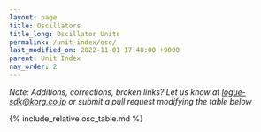 ```yaml
---
layout: page
title: Oscillators
title_long: Oscillator Units
permalink: /unit-index/osc/
last_modified_on: 2022-11-01 17:48:00 +9000
parent: Unit Index
nav_order: 2
---
```


_Note: Additions, corrections, broken links? Let us know at logue-sdk@korg.co.jp or submit a pull request modifying the table below_

<!-- | Name | Developer | Description | Platforms | | -->
<!-- | [B3 Organ](https://www.2getheraudio.com/korg-multi-engine/b3-organ/) | 2getheraudio | Organ emulation, to be paired with Leslie effect | pro, xd, nts-1 | paid | -->
<!-- | [Supersaw](https://www.2getheraudio.com/korg-multi-engine/supersaw-oscillator/) | 2getheraudio | 7 sawtooths and morphing filter | pro, xd, nts-1 | paid | -->
<!-- | [Tarabbia](https://www.2getheraudio.com/korg-multi-engine/tarabbia-oscillator/) | 2getheraudio | Continuous saw-square morphing with unison mode | pro, xd, nts-1 | paid | -->
<!-- | [Wavesweep](https://www.2getheraudio.com/korg-multi-engine/wavesweep-oscillator/) | 2getheraudio | Sweep through logue SDK wavetables | pro, xd, nts-1 | paid | -->
<!-- | [Alpha One](https://blog.boochow.com/logue/alpha1) | boochow instruments | Alpha-Juno DCO emulation | pro, xd, nts-1 | paid | -->
<!-- | [Hoovic](https://blog.boochow.com/logue/hoovic) | boochow instruments | Hoover sound | pro, xd, nts-1 | paid | -->
<!-- | [picture](https://github.com/boochow/picture) | boochow instruments | Picture display for oscilloscopes (requires Lissa delay effect) | pro, xd, nts-1 | free | -->
<!-- | [Pulsaw](https://blog.boochow.com/logue/pulsaw) | boochow instruments | Juno DCO emulation | pro, xd, nts-1 | paid | -->
<!-- | [Waves2](https://github.com/boochow/Waves2) | boochow instruments | Waves2 is the oscillator which can control its harmonics | pro, xd, nts-1 | free | -->
<!-- | [Cain++](https://cain-synthesizer.com/cain) | Cain Synthesizers | Karplus-Strong oscillator | pro, xd, nts-1 | donation | -->
<!-- | [Cain CZ](https://cain-synthesizer.com/cain-cz-2) | Cain Synthesizers | Phase distortion oscillator inspired by the Casio Cosmo synthesizer | pro, xd, nts-1 | donation | -->
<!-- | [Cain CZ2](https://cain-synthesizer.com/cain-cz2) | Cain Synthesizers | Vastly advanced version of Cain CZ | pro, xd, nts-1 | donation | -->
<!-- | [Human](https://cain-synthesizer.com/human) | Cain Synthesizers | A vowel oscillator | pro, xd, nts-1 | donation | -->
<!-- | [KRYSTAL](https://cain-synthesizer.com/krystal) | Cain Synthesizers | Shatter model oscillator | pro, xd, nts-1 | donation | -->
<!-- | [WTF](https://cain-synthesizer.com/wtf) | Cain Synthesizers | A strange name for an oscillator, but as soon as you try it out that will most probably be what’s on your mind | pro, xd, nts-1 | donation | -->
<!-- | [WTF II](https://cain-synthesizer.com/wtf-II) | Cain Synthesizers | Scary, alien, babling oscillator | pro, xd, nts-1 | donation | -->
<!-- | [mist](https://github.com/centrevillage/cv_logue/tree/master/osc/mist) | centrevillage | Unstable Harmonic Oscillator | pro, xd, nts-1 | free | -->
<!-- | [fnord](https://github.com/damnatron/logue-sdk/tree/master/platform/prologue/contrib/prlgunit) | damnatron | 3 operator FM | pro, xd, nts-1 | free | -->
<!-- | [morph](https://github.com/damnatron/logue-sdk/tree/master/platform/prologue/contrib/prlgunit) | damnatron | Morphing between sawtooth, square, sine | pro, xd, nts-1 | free | -->
<!-- | [FMonsta](https://www.dirtboxsynth.com/sd_product/fmonsta-bundle/) | Dirtbox Synth | | pro, xd | paid | -->
<!-- | [Morph](https://www.dirtboxsynth.com/sd_product/morph/) | Dirtbox Synth | Wavetable oscillator pack | pro, xd, nts-1 | paid | -->
<!-- | [ORGANism](https://www.dirtboxsynth.com/sd_product/organism/) | Dirtbox Synth | Drawbar organ oscillator | pro, xd, nts-1 | paid | -->
<!-- | [Origami](https://www.dirtboxsynth.com/sd_product/origami/) | Dirtbox Synth | Wavefolding oscillator | pro, xd | free\* | -->
<!-- | [Physiq](https://www.dirtboxsynth.com/sd_product/physiq/) | Dirtbox Synth | Digital waveguide oscillator | pro, xd | paid | -->
<!-- | [polyChord](https://www.dirtboxsynth.com/sd_product/polychord/) | Dirtbox Synth | Paraphonic oscillator and chord sampler | nts-1 | paid | -->
<!-- | [PWG](https://www.dirtboxsynth.com/sd_product/pwg-parametric-waveform-generator/) | Dirtbox Synth | Parametric waveform generator | pro, xd | paid | -->
<!-- | [SUPAwave](https://www.dirtboxsynth.com/sd_product/supawave/) | Dirtbox Synth | | pro, xd | paid | -->
<!-- | [Blinds](https://edouard.digital/blinds/) | Edouard Digital | PWM for any waveform | pro, xd, nts-1 | paid | -->
<!-- | [JP-Booo](https://edouard.digital/jp-booo/) | Edouard Digital | Super saw oscillator inspired by the JP-8000 | pro, xd, nts-1 | paid | -->
<!-- | [MOsc](https://github.com/GuillaumeElias/Nutekt-MOSC) | Guillaume Elias | Multi oscillator | nts-1 | free | -->
<!-- | [Step](https://docs.google.com/document/d/1C7NdMjTZy9QDjQYifAx3eBuY1trysD7Hhh1_DvkqkHo) | Ghost Time Games | An experimental stepping oscillator | pro, xd, nts-1 | free | -->
<!-- | [Warped](https://docs.google.com/document/d/1YxjCAL9CeEhrf-EpedUzAHMjk6ilYbJGoIHQFXSDfEY) | Ghost Time Games | A lo-fi oscillator inspired by Boards of Canada | pro, xd, nts-1 | free | -->
<!-- | [1973](http://hammondeggsmusic.ca/logueplugins/1973.html) | Hammond Eggs Music | Single osc., dual filter, emulation of miniKorg 700 | pro, xd, nts-1 | donation |  -->
<!-- | [Chips2.0](http://hammondeggsmusic.ca/logueplugins/chips2.html) | Hammond Eggs Music | Chiptune oscillator with PWM, arpeg., and noise drums | pro, xd, nts-1 | donation |  -->
<!-- | [Divide](http://hammondeggsmusic.ca/logueplugins/divide.html) | Hammond Eggs Music | 12 note top octave style divider oscillator | pro, xd, nts-1 | donation | -->
<!-- | [Duet](http://hammondeggsmusic.ca/logueplugins/duet.html) | Hammond Eggs Music | Dual osc. dual lfo. saw+saw or saw+pwm | pro, xd, nts-1 | donation | -->
<!-- | [Extra](http://hammondeggsmusic.ca/logueplugins/extra.html) | Hammond Eggs Music | Paraphonic voice expander | pro, xd, nts-1 | donation | -->
<!-- | [Percy](http://hammondeggsmusic.ca/logueplugins/percy.html) | Hammond Eggs Music | Sample based percussive organ | pro, xd, nts-1 | donation | -->
<!-- | [Shapes](http://hammondeggsmusic.ca/logueplugins/shapes.html) | Hammond Eggs Music | Smoothly transition between common wave shapes | pro, xd, nts-1 | donation | -->
<!-- | [Souper](http://hammondeggsmusic.ca/logueplugins/souper.html) | Hammond Eggs Music | 5+5 oscillator supersaw | pro, xd, nts-1 | donation | -->
<!-- | [Souper2](http://hammondeggsmusic.ca/logueplugins/souper2.html) | Hammond Eggs Music | 5+5 oscillator supersaw | pro, xd, nts-1 | donation | -->
<!-- | [chords-osc](http://github.com/hypercubed-music/nts-1) | Hypercubed Music | A 12-voice chord oscillator | nts-1 | free | -->
<!-- | [osc-808](http://github.com/hypercubed-music/nts-1) | Hypercubed Music | A simple 808-style bass oscilator | nts-1 | free | -->
<!-- | [Organ](https://github.com/len/korg-prologue/tree/master/src/organ) | len | 5 draw bars, similar to Vox Super Continental | pro | free |  -->
<!-- | [Pluck](https://github.com/len/korg-prologue/tree/master/src/pluck) | len | Karplus Strong | pro | free | -->
<!-- | [Anthologue](https://github.com/dukesrg/logue-osc) | Oleg Burdaev | 6 VCO oscillator | nts-1 | free | -->
<!-- | [Morpheus](https://github.com/dukesrg/logue-osc) | Oleg Burdaev | Example implementation of custom wavetable inspired by WaveEdit | nts-1 | free | -->
<!-- | [Supersaw](https://github.com/dukesrg/logue-osc) | Oleg Burdaev | Saw with unison (pseudo-polyphony on NTS-1) | nts-1 | free | -->
<!-- | [FastSaw](https://github.com/dukesrg/logue-osc) | Oleg Burdaev | Optimized Saw with unison (pseudo-polyphony on NTS-1) | nts-1 | free | -->
<!-- | [FMxx](https://github.com/dukesrg/logue-osc) | Oleg Burdaev | 6/4-operator FM oscillator series with up to 4 Yamaha DX7/DX21/DX11-series voice banks suport | nts-1 | free | -->
<!-- | [MO2 add](https://github.com/peterall/eurorack-prologue/releases) | Peter Allwin | Port of Mutable Instruments Plaits additive mode | pro, xd, nts-1 | free | -->
<!-- | [MO2 fm](https://github.com/peterall/eurorack-prologue/releases) | Peter Allwin | Port of Mutable Instruments Plaits FM mode | pro, xd, nts-1 | free | -->
<!-- | [MO2 grn](https://github.com/peterall/eurorack-prologue/releases) | Peter Allwin | Port of Mutable Instruments Plaits granular mode | pro, xd, nts-1 | free | -->
<!-- | [MO2 modal](https://github.com/peterall/eurorack-prologue/releases) | Peter Allwin | Port of Mutable Instruments Elements modal strike mode | pro, xd, nts-1 | free | -->
<!-- | [MO2 string](https://github.com/peterall/eurorack-prologue/releases) | Peter Allwin | Port of Mutable Instruments Plaits string mode | pro, xd, nts-1 | free | -->
<!-- | [MO2 va](https://github.com/peterall/eurorack-prologue/releases) | Peter Allwin | Port of Mutable Instruments Plaits VA mode | pro, xd, nts-1 | free | -->
<!-- | [MO2 wsh](https://github.com/peterall/eurorack-prologue/releases) | Peter Allwin | Port of Mutable Instruments Plaits waveshaping mode | pro, xd, nts-1 | free | -->
<!-- | [MO2 wta-wtf](https://github.com/peterall/eurorack-prologue/releases) | Peter Allwin | Port of Mutable Instruments Plaits wavetable modes | pro, xd, nts-1 | free | -->
<!-- | [2DTB](https://gum.co/rolllog_nts1_pack) | Roll-Log Sounds | 2D wavetable oscillator | pro, xd, nts-1 | donation | -->
<!-- | [FBFM](https://gum.co/rolllog_nts1_pack) | Roll-Log Sounds | Feedback FM oscillator | pro, xd, nts-1 | donation | -->
<!-- | [FRFM](https://gum.co/rolllog_nts1_pack) | Roll-Log Sounds | Band limited fractional ratio FM | pro, xd, nts-1 | donation | -->
<!-- | [Fume](https://rolllogsounds.gumroad.com/) | Roll-Log Sounds | 2 operator wavetable FM | pro, xd | paid | -->
<!-- | [PolySquares](https://rolllogsounds.com) | Roll-Log Sounds | Additive squarewave DCO | pro, xd, nts-1 | free | -->
<!-- | [PTSW](https://gum.co/rolllog_nts1_pack) | Roll-Log Sounds | Portamento / Unison sawtooth oscillator | pro, xd, nts-1 | donation | -->
<!-- | [Scan](https://rolllogsounds.com) | Roll-Log Sounds | Wavetable scanning | pro, xd, nts-1 | free | -->
<!-- | [Sheprd](https://gum.co/rolllog_free_pack) | Roll-log Sounds | Shepard tone oscillator | pro, xd, nts-1 | donation | -->
<!-- | [SW12](https://gum.co/rolllog_nts1_pack) | Roll-Log Sounds | 12-voice paraphonic oscillator | pro, xd, nts-1 | donation | -->
<!-- | [Syng](https://rolllogsounds.gumroad.com/) | Roll-Log Sounds | Vocal formant oscillator | pro, xd | paid | -->
<!-- | [Bent](https://www.sinevibes.com/korgbent/) | Sinevibes | Bent-wave modulation synthesis | pro, xd, nts-1 | paid | -->
<!-- | [Groove](https://www.sinevibes.com/korggroove/) | Sinevibes | Multitimbral bass and drum machine | pro, xd, nts-1 | paid | -->
<!-- | [Node](https://www.sinevibes.com/korgnode/) | Sinevibes | Four-operator FM synthesis engine | pro, xd, nts-1 | paid | -->
<!-- | [Odds](https://www.sinevibes.com/korgodds/) | Sinevibes | Stochastic control synthesis | pro, xd, nts-1 | paid | -->
<!-- | [Tube](https://www.sinevibes.com/korgtube/) | Sinevibes | Resonator modeling synthesis | pro, xd, nts-1 | paid | -->
<!-- | [Turbo](https://www.sinevibes.com/korgturbo/) | Sinevibes | Variable waveshaping synthesis | pro, xd, nts-1 | paid |  -->
<!-- | [Staub](https://www.staub-audio.com/products/staub/) | Staub Audio | Rave hoover sound | pro, xd, nts-1 | paid | -->
<!-- | [Beats](https://www.soundmangling.com/2020/05/14/beats-user-oscillator/) | Tim Shoebridge | 28 beat-making sounds inc. kick, snares, toms and more | pro, xd, nts-1 | paid |  -->
<!-- | [Chord](https://www.soundmangling.com/2020/05/14/chord-user-oscillator/) | Tim Shoebridge | Four waveforms and four sets of four chord changes | pro, xd, nts-1 | paid |  -->
<!-- | [Digital Waveform](https://www.soundmangling.com/2020/09/15/digital-waveform-user-oscillator/) | Tim Shoebridge | Attempt to recreate the sounds and capabilities of the legendary DW-8000 hybrid poly synth | pro, xd, nts-1 | paid | -->
<!-- | [Drone](https://www.soundmangling.com/2020/05/14/drone-user-oscillator/) | Tim Shoebridge | | pro, xd, nts-1 | paid |  -->
<!-- | [Fold](https://www.soundmangling.com/2020/05/14/fold-user-oscillator/) | Tim Shoebridge | Analogue wave-folding emulation | pro, xd, nts-1 | paid |  -->
<!-- | [Octave](https://www.soundmangling.com/2020/05/14/octave-user-oscillator/) | Tim Shoebridge | | pro, xd, nts-1 | paid |  -->
<!-- | [One](https://www.soundmangling.com/2020/05/14/one-user-oscillator/) | Tim Shoebridge | Moog One style waveform morphing | pro, xd, nts-1 | paid |  -->
<!-- | [Pluck](https://www.soundmangling.com/2020/05/14/pluck-v2-user-oscillator/) | Tim Shoebridge | Karplus Strong | pro, xd, nts-1 | paid | -->
<!-- | [String](https://www.soundmangling.com/2020/05/14/string-user-oscillator/) | Tim Shoebridge | 7 oscillator 1980's analogue string emulation | pro, xd, nts-1 | paid | -->
<!-- | [Three](https://www.soundmangling.com/2020/05/14/three-user-oscillator/) | Tim Shoebridge | Three waves, three EGs | pro, xd, nts-1 | paid | -->
<!-- | [Two](https://www.soundmangling.com/2020/05/14/two-user-oscillator/) | Tim Shoebridge | Waveform mixing and phase modulation | pro, xd, nts-1 | paid | -->
<!-- | [Vector Synthesis](https://www.soundmangling.com/2020/10/17/vector-synthesis-user-oscillator/) | Tim Shoebridge | Attempt to recreate the basic capabilities of legendary vector synthesisers such as the Sequential Prophet VS and Korg Wavestation | pro, xd, nts-1 | paid | -->
<!-- | [vbass](https://github.com/tweeeeeak/nts) | Tweeeeeak | Volca Bass style triple oscillator | nts-1 | free | -->
<!-- | [VOSIM](https://tyrannosaurus.ru/posts/2020-03-10-logue-vosim.html) | Tyrannosaurus | Werner Kaegi voice simulation | pro, xd, nts-1 | donation | -->

<!-- {% capture table %}{% include osc_table.md %}{% endcapture %} -->
<!-- {% table | markdownify %} -->

{% include_relative osc_table.md %}
